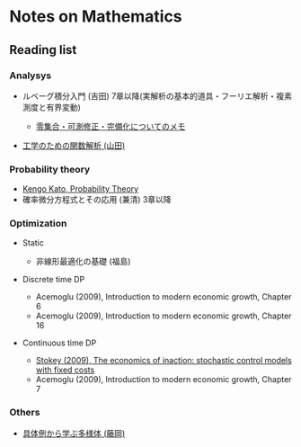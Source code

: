 # Notes on Mathematics


## Reading list
### Analysys
* ルベーグ積分入門 (吉田) 7章以降(実解析の基本的道具・フーリエ解析・複素測度と有界変動)
  - [零集合・可測修正・完備化についてのメモ](./doc/yoshida_lebesgue_null_set.pdf)

* [工学のための関数解析 (山田)](https://www.saiensu.co.jp/search/?isbn=978-4-901683-62-3&y=2009#support)

### Probability theory
* [Kengo Kato, Probability Theory](https://drive.google.com/file/d/0B7C_CufYq6j6VXN5NDJjNF9XdTA/view)
* 確率微分方程式とその応用 (兼清) 3章以降

### Optimization
* Static
  - 非線形最適化の基礎 (福島)

* Discrete time DP
  - Acemoglu (2009), Introduction to modern economic growth, Chapter 6
  - Acemoglu (2009), Introduction to modern economic growth, Chapter 16

* Continuous time DP
  - [Stokey (2009), The economics of inaction: stochastic control models with fixed costs](https://press.princeton.edu/titles/8766.html)
  - Acemoglu (2009), Introduction to modern economic growth, Chapter 7

### Others
* [具体例から学ぶ多様体 (藤岡)](http://www2.itc.kansai-u.ac.jp/~afujioka/correction/correction.html)